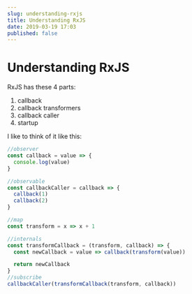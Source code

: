 ```yaml
---
slug: understanding-rxjs
title: Understanding RxJS
date: 2019-03-19 17:03
published: false
---
```


# Understanding RxJS

RxJS has these 4 parts:

1. callback
2. callback transformers
3. callback caller
4. startup

I like to think of it like this:

```js
//observer
const callback = value => {
  console.log(value)
}

//observable
const callbackCaller = callback => {
  callback(1)
  callback(2)
}

//map
const transform = x => x + 1

//internals
const transformCallback = (transform, callback) => {
  const newCallback = value => callback(transform(value))

  return newCallback
}
//subscribe
callbackCaller(transformCallback(transform, callback))
```
